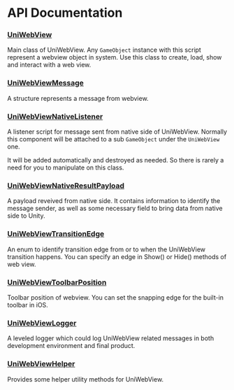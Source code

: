 # API Documentation

### [UniWebView](/latest/api/uniwebview.html)

Main class of UniWebView. Any `GameObject` instance with this script represent a webview object in system. Use this class to create, load, show and interact with a web view.

### [UniWebViewMessage](/latest/api/uniwebviewmessage.html)

A structure represents a message from webview.

### [UniWebViewNativeListener](/latest/api/uniwebviewnativelistener.html)

A listener script for message sent from native side of UniWebView. Normally this component will be attached to a sub `GameObject` under the `UniWebView` one.

It will be added automatically and destroyed as needed. So there is rarely a need for you to manipulate on this class.

### [UniWebViewNativeResultPayload](/latest/api/uniwebviewnativeresultpayload.html)

A payload reveived from native side. It contains information to identify the message sender,
as well as some necessary field to bring data from native side to Unity.

### [UniWebViewTransitionEdge](/latest/api/uniwebviewtransitionedge.html)

An enum to identify transition edge from or to when the UniWebView transition happens. You can specify an edge in Show() or Hide() methods of web view.

### [UniWebViewToolbarPosition](/latest/api/uniwebviewtoolbarposition.html)

Toolbar position of webview. You can set the snapping edge for the built-in toolbar in iOS.

### [UniWebViewLogger](/latest/api/uniwebviewlogger.html)

A leveled logger which could log UniWebView related messages in both development environment and final product.

### [UniWebViewHelper](/latest/api/uniwebviewhelper.html)

Provides some helper utility methods for UniWebView.
